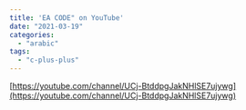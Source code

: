 ```yaml
---
title: 'EA CODE" on YouTube'
date: "2021-03-19"
categories:
  - "arabic"
tags:
  - "c-plus-plus"
---
```


[https://youtube.com/channel/UCj-BtddpgJakNHlSE7ujywg](https://youtube.com/channel/UCj-BtddpgJakNHlSE7ujywg)
